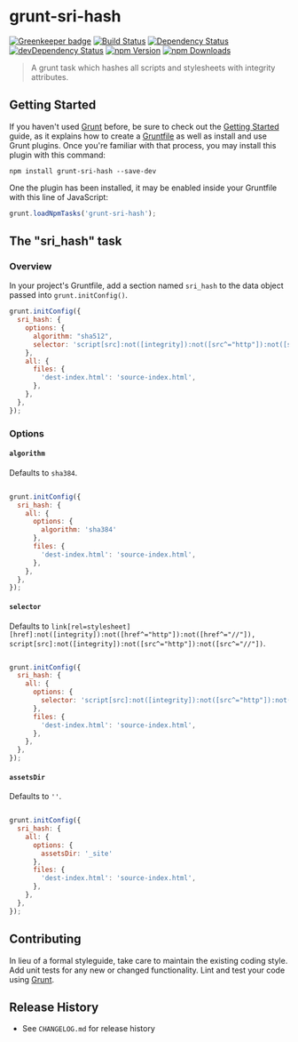 # grunt-sri-hash
[![Greenkeeper badge](https://badges.greenkeeper.io/sparanoid/grunt-sri-hash.svg)](https://greenkeeper.io/)
[![Build Status](https://api.travis-ci.org/sparanoid/grunt-sri-hash.svg?branch=master)](https://travis-ci.org/sparanoid/grunt-sri-hash)
[![Dependency Status](https://david-dm.org/sparanoid/grunt-sri-hash.svg)](https://david-dm.org/sparanoid/grunt-sri-hash)
[![devDependency Status](https://david-dm.org/sparanoid/grunt-sri-hash/dev-status.svg)](https://david-dm.org/sparanoid/grunt-sri-hash#info=devDependencies)
[![npm Version](https://img.shields.io/npm/v/grunt-sri-hash.svg)](https://www.npmjs.com/package/grunt-sri-hash)
[![npm Downloads](https://img.shields.io/npm/dm/grunt-sri-hash.svg)](https://www.npmjs.com/package/grunt-sri-hash)

> A grunt task which hashes all scripts and stylesheets with integrity attributes.

## Getting Started

If you haven't used [Grunt](http://gruntjs.com/) before, be sure to check out the [Getting Started](http://gruntjs.com/getting-started) guide, as it explains how to create a [Gruntfile](http://gruntjs.com/sample-gruntfile) as well as install and use Grunt plugins. Once you're familiar with that process, you may install this plugin with this command:

```shell
npm install grunt-sri-hash --save-dev
```

One the plugin has been installed, it may be enabled inside your Gruntfile with this line of JavaScript:

```js
grunt.loadNpmTasks('grunt-sri-hash');
```

## The "sri_hash" task

### Overview

In your project's Gruntfile, add a section named `sri_hash` to the data object passed into `grunt.initConfig()`.

```js
grunt.initConfig({
  sri_hash: {
    options: {
      algorithm: "sha512",
      selector: 'script[src]:not([integrity]):not([src^="http"]):not([src^="//"])'
    },
    all: {
      files: {
        'dest-index.html': 'source-index.html',
      },
    },
  },
});
```

### Options

#### `algorithm`

Defaults to `sha384`.

```js

grunt.initConfig({
  sri_hash: {
    all: {
      options: {
        algorithm: 'sha384'
      },
      files: {
        'dest-index.html': 'source-index.html',
      },
    },
  },
});
```

#### `selector`

Defaults to `link[rel=stylesheet][href]:not([integrity]):not([href^="http"]):not([href^="//"]), script[src]:not([integrity]):not([src^="http"]):not([src^="//"])`.

```js

grunt.initConfig({
  sri_hash: {
    all: {
      options: {
        selector: 'script[src]:not([integrity]):not([src^="http"]):not([src^="//"])'
      },
      files: {
        'dest-index.html': 'source-index.html',
      },
    },
  },
});
```

#### `assetsDir`

Defaults to `''`.

```js

grunt.initConfig({
  sri_hash: {
    all: {
      options: {
        assetsDir: '_site'
      },
      files: {
        'dest-index.html': 'source-index.html',
      },
    },
  },
});
```

## Contributing

In lieu of a formal styleguide, take care to maintain the existing coding style. Add unit tests for any new or changed functionality. Lint and test your code using [Grunt](http://gruntjs.com/).

## Release History

- See `CHANGELOG.md` for release history
